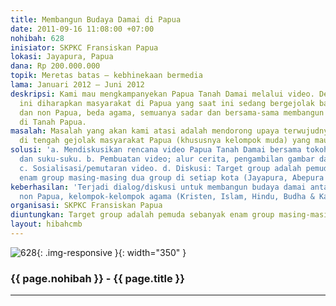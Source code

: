 ```yaml
---
title: Membangun Budaya Damai di Papua
date: 2011-09-16 11:08:00 +07:00
nohibah: 628
inisiator: SKPKC Fransiskan Papua
lokasi: Jayapura, Papua
dana: Rp 200.000.000
topik: Meretas batas – kebhinekaan bermedia
lama: Januari 2012 – Juni 2012
deskripsi: Kami mau mengkampanyekan Papua Tanah Damai melalui video. Dengan video
  ini diharapkan masyarakat di Papua yang saat ini sedang bergejolak baik antara Papua
  dan non Papua, beda agama, semuanya sadar dan bersama-sama membangun perdamaian
  di Tanah Papua.
masalah: Masalah yang akan kami atasi adalah mendorong upaya terwujudnya perdamaian
  di tengah gejolak masyarakat Papua (khususnya kelompok muda) yang mau merdeka.
solusi: 'a. Mendiskusikan rencana video Papua Tanah Damai bersama tokoh agama, pemuda
  dan suku-suku. b. Pembuatan video; alur cerita, pengambilan gambar dan editing.
  c. Sosialisasi/pemutaran video. d. Diskusi: Target group adalah pemuda sebanyak
  enam group masing-masing dua group di setiap kota (Jayapura, Abepura & Sentani)'
keberhasilan: 'Terjadi dialog/diskusi untuk membangun budaya damai antara: Papua &
  non Papua, kelompok-kelompok agama (Kristen, Islam, Hindu, Budha & Katolik).'
organisasi: SKPKC Fransiskan Papua
diuntungkan: Target group adalah pemuda sebanyak enam group masing-masing dua group di setiap kota (Jayapura, Abepura & Sentani)
layout: hibahcmb
---
```


![628](/static/img/hibahcmb/628.png){: .img-responsive }{: width="350" }

### {{ page.nohibah }} - {{ page.title }}

---

